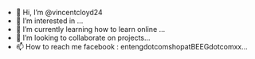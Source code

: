 - 👋 Hi, I’m @vincentcloyd24
- 👀 I’m interested in ...
- 🌱 I’m currently learning how to learn online ...
- 💞️ I’m looking to collaborate on projects...
- 📫 How to reach me facebook
: entengdotcomshopatBEEGdotcomxx...

<!---
vincentcloyd24/vincentcloyd24 is a ✨ special ✨ repository because its `README.md` (this file) appears on your GitHub profile.
You can click the Preview link to take a look at your changes.
--->
